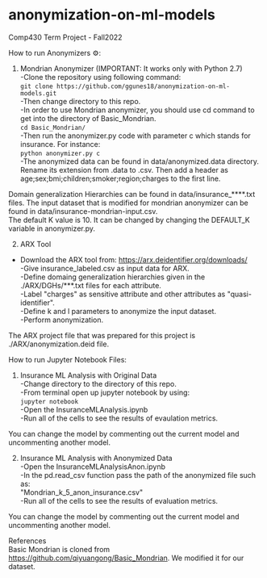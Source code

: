 # anonymization-on-ml-models
Comp430 Term Project - Fall2022


How to run Anonymizers :gear::

1) Mondrian Anonymizer (IMPORTANT: It works only with Python 2.7)<br>
-Clone the repository using following command:<br>
``` git clone https://github.com/ggunes18/anonymization-on-ml-models.git ```<br>
-Then change directory to this repo.<br>
-In order to use Mondrian anonymizer, you should use cd command to get into the directory of Basic_Mondrian.<br>
``` cd Basic_Mondrian/ ```<br>
-Then run the anonymizer.py code with parameter c which stands for insurance. For instance:<br>
``` python anonymizer.py c ```<br>
-The anonymized data can be found in data/anonymized.data directory. Rename its extension from .data to .csv. Then add a header as age;sex;bmi;children;smoker;region;charges to the first line.<br>

Domain generalization Hierarchies can be found in data/insurance_****.txt files. The input dataset that is modified for mondrian anonymizer can be found in data/insurance-mondrian-input.csv. <br>
The default K value is 10. It can be changed by changing the DEFAULT_K variable in anonymizer.py.<br>

2) ARX Tool
- Download the ARX tool from: https://arx.deidentifier.org/downloads/<br>
-Give insurance_labeled.csv as input data for ARX.<br>
-Define domaing generalization hierarchies given in the ./ARX/DGHs/***.txt files for each attribute.<br>
-Label "charges" as sensitive attribute and other attributes as "quasi-identifier".<br>
-Define k and l parameters to anonymize the input dataset.<br>
-Perform anonymization.<br>

The ARX project file that was prepared for this project is ./ARX/anonymization.deid file.<br>

How to run Jupyter Notebook Files:<br>
1) Insurance ML Analysis with Original Data<br>
-Change directory to the directory of this repo.<br>
-From terminal open up jupyter notebook by using:<br>
``` jupyter notebook ```<br>
-Open the InsuranceMLAnalysis.ipynb<br>
-Run all of the cells to see the results of evaulation metrics.<br>

You can change the model by commenting out the current model and uncommenting another model.<br>

2) Insurance ML Analysis with Anonymized Data<br>
-Open the InsuranceMLAnalysisAnon.ipynb<br>
-In the pd.read_csv function pass the path of the anonymized file such as:<br>
"Mondrian_k_5_anon_insurance.csv"<br>
-Run all of the cells to see the results of evaluation metrics.<br>

You can change the model by commenting out the current model and uncommenting another model.<br>


References<br>
Basic Mondrian is cloned from https://github.com/qiyuangong/Basic_Mondrian. We modified it for our dataset.<br>

